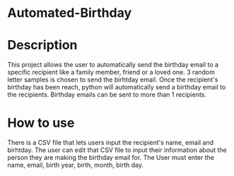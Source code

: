 # Automated-Birthday
# Description
This project allows the user to automatically send the birthday email to a specific recipient like a family member, friend or a loved one. 3 random letter samples is chosen to send the birhtday email. Once the recipient's birthday has been reach, python will automatically send a birthday email to the recipients. Birthday emails can be sent to more than 1 recipients.

# How to use
There is a CSV file that lets users input the recipient's name, email and birhtday. The user can edit that CSV file to input their information about the person they are making the birthday email for. The User must enter the name, email, birth year, birth, month, birth day.
